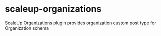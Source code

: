 scaleup-organizations
=====================

ScaleUp Organizations plugin provides organization custom post type for Organization schema